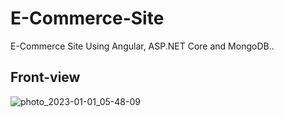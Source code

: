 # E-Commerce-Site
E-Commerce Site Using Angular, ASP.NET Core and MongoDB..

## Front-view

![photo_2023-01-01_05-48-09](https://user-images.githubusercontent.com/97569773/210158111-5597d7ac-da6a-4c6e-a9b4-cc490af498b7.jpg)
